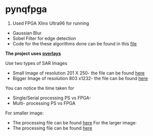 # pynqfpga

1) Used FPGA Xlinx Ultra96 for running
  - Gaussian Blur
  - Sobel Filter for edge detection
  - Code for the these algorithms done can be found in this [file](https://github.com/varchanaiyer/pynqfpga/blob/master/basic%20blurring%20and%20edge%20detection-Copy1.ipynb)
  
  
<b>The project uses [overlays](https://pynq.readthedocs.io/en/v2.1/pynq_overlays.html)</b>

Use two types of SAR Images
  - Small Image of resolution 201 X 250- the file can be found [here](https://github.com/varchanaiyer/pynqfpga/blob/master/200.jpeg)
  - Bigger Image of resolution 803 x1232- the file can be found [here](https://github.com/varchanaiyer/pynqfpga/blob/master/Sandia%20mini%20SAR%20image.jpg)
  
  
You can notice the time taken for
  - Single/Serial processing PS vs FPGA-
  - Multi- processing        PS vs FPGA
  
 For smaller image:
  - The processing file can be found [here](https://github.com/varchanaiyer/pynqfpga/blob/master/small-image-pynq-Copy1.ipynb)
  For the larger image:
  - The processing file can be found [here](https://github.com/varchanaiyer/pynqfpga/blob/master/big-image%20(2).ipynb)
 
